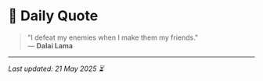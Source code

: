 # 📜 Daily Quote

> "I defeat my enemies when I make them my friends."  
> — **Dalai Lama**

---

_Last updated: 21 May 2025 ⏳_
